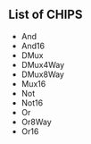 <h2> List of CHIPS </h2>

<ul>
    <li>And</li>
    <li>And16</li>
    <li>DMux</li>
    <li>DMux4Way</li>
    <li>DMux8Way</li>
    <li>Mux16</li>
    <li>Not</li>
    <li>Not16</li>
    <li>Or</li>
    <li>Or8Way</li>
    <li>Or16</li>
</ul>
